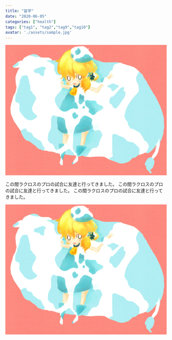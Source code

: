 ```yaml
---
title: "留学"
date: "2020-06-05"
categories: ["health"]
tags: ["tag1", "tag2","tag9","tag10"]
avatar: './assets/sample.jpg'
---
```

![Alt text here](./assets/sample.jpg)

この間ラクロスのプロの試合に友達と行ってきました。
この間ラクロスのプロの試合に友達と行ってきました。
この間ラクロスのプロの試合に友達と行ってきました。

![Alt text here](./assets/sample.jpg)